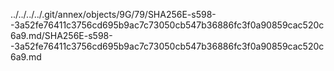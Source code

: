 ../../../../.git/annex/objects/9G/79/SHA256E-s598--3a52fe76411c3756cd695b9ac7c73050cb547b36886fc3f0a90859cac520c6a9.md/SHA256E-s598--3a52fe76411c3756cd695b9ac7c73050cb547b36886fc3f0a90859cac520c6a9.md